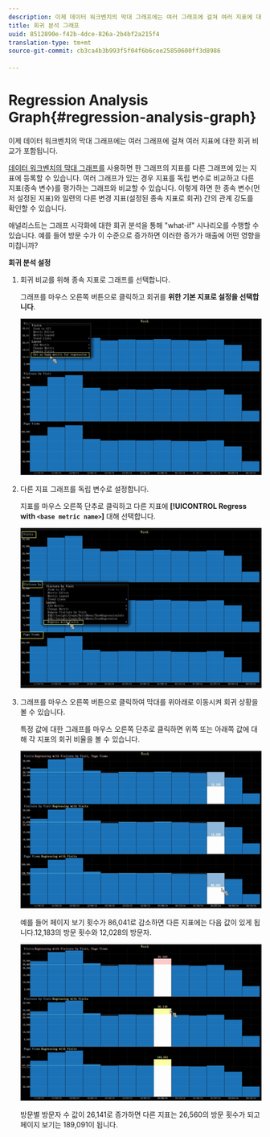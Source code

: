 ```yaml
---
description: 이제 데이터 워크벤치의 막대 그래프에는 여러 그래프에 걸쳐 여러 지표에 대한 회귀 비교가 포함됩니다.
title: 회귀 분석 그래프
uuid: 8512890e-f42b-4dce-826a-2b4bf2a215f4
translation-type: tm+mt
source-git-commit: cb3ca4b3b993f5f04f6b6cee25850600ff3d8986

---
```



# Regression Analysis Graph{#regression-analysis-graph}

이제 데이터 워크벤치의 막대 그래프에는 여러 그래프에 걸쳐 여러 지표에 대한 회귀 비교가 포함됩니다.

[데이터 워크벤치의 막대 그래프를](https://docs.adobe.com/content/help/en/data-workbench/using/client/analysis-visualizations/graphs/c-graphs.html) 사용하면 한 그래프의 지표를 다른 그래프에 있는 지표에 등록할 수 있습니다. 여러 그래프가 있는 경우 지표를 독립 변수로 비교하고 다른 지표(종속 변수)를 평가하는 그래프와 비교할 수 있습니다. 이렇게 하면 한 종속 변수(먼저 설정된 지표)와 일련의 다른 변경 지표(설정된 종속 지표로 회귀) 간의 관계 강도를 확인할 수 있습니다.

애널리스트는 그래프 시각화에 대한 회귀 분석을 통해 &quot;what-if&quot; 시나리오를 수행할 수 있습니다. 예를 들어 방문 수가 이 수준으로 증가하면 이러한 증가가 매출에 어떤 영향을 미칩니까?

**회귀 분석 설정**

1. 회귀 비교를 위해 종속 지표로 그래프를 선택합니다.

   그래프를 마우스 오른쪽 버튼으로 클릭하고 회귀를 **위한 기본 지표로 설정을 선택합니다**.

   ![](assets/c_graph_regression_1.png)

1. 다른 지표 그래프를 독립 변수로 설정합니다.

   지표를 마우스 오른쪽 단추로 클릭하고 다른 지표에 **[!UICONTROL Regress with `<base metric name>`]** 대해 선택합니다.

   ![](assets/c_graph_regression.png)

1. 그래프를 마우스 오른쪽 버튼으로 클릭하여 막대를 위아래로 이동시켜 회귀 상황을 볼 수 있습니다.

   특정 값에 대한 그래프를 마우스 오른쪽 단추로 클릭하면 위쪽 또는 아래쪽 값에 대해 각 지표의 회귀 비율을 볼 수 있습니다.

   ![](assets/c_graph_regression_2.png)

   예를 들어 페이지 보기 횟수가 86,041로 감소하면 다른 지표에는 다음 값이 있게 됩니다.12,183의 방문 횟수와 12,028의 방문자.

   ![](assets/c_graph_regression_3.png)

   방문별 방문자 수 값이 26,141로 증가하면 다른 지표는 26,560의 방문 횟수가 되고 페이지 보기는 189,091이 됩니다.

